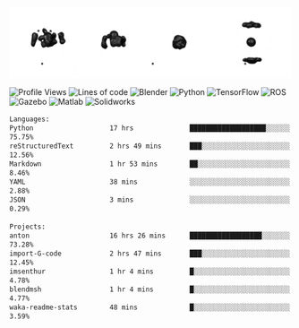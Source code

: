 ![cubes](https://github.com/imsenthur/imsenthur/blob/master/cubes.gif)

<!--START_SECTION:waka-->
![Profile Views](http://img.shields.io/badge/Profile%20views-191-blue)
![Lines of code](https://img.shields.io/badge/From%20%22Hello%2C%20World%21%22%2C%20I%27ve%20written-561355%20lines%20of%20code-blue)
![Blender](https://img.shields.io/badge/-Blender-orange)
![Python](https://img.shields.io/badge/-Python-blue)
![TensorFlow](https://img.shields.io/badge/-TensorFlow-ff8c00)
![ROS](https://img.shields.io/badge/-ROS-20b2aa)
![Gazebo](https://img.shields.io/badge/-Gazebo-lightgrey)
![Matlab](https://img.shields.io/badge/-Matlab-ffd700)
![Solidworks](https://img.shields.io/badge/-Solidworks-red)
```text
Languages: 
Python                   17 hrs              ███████████████████░░░░░░   75.75% 
reStructuredText         2 hrs 49 mins       ███░░░░░░░░░░░░░░░░░░░░░░   12.56% 
Markdown                 1 hr 53 mins        ██░░░░░░░░░░░░░░░░░░░░░░░   8.46% 
YAML                     38 mins             ░░░░░░░░░░░░░░░░░░░░░░░░░   2.88% 
JSON                     3 mins              ░░░░░░░░░░░░░░░░░░░░░░░░░   0.29%

Projects: 
anton                    16 hrs 26 mins      ██████████████████░░░░░░░   73.28% 
import-G-code            2 hrs 47 mins       ███░░░░░░░░░░░░░░░░░░░░░░   12.45% 
imsenthur                1 hr 4 mins         █░░░░░░░░░░░░░░░░░░░░░░░░   4.78% 
blendmsh                 1 hr 4 mins         █░░░░░░░░░░░░░░░░░░░░░░░░   4.77% 
waka-readme-stats        48 mins             █░░░░░░░░░░░░░░░░░░░░░░░░   3.59%
```


<!--END_SECTION:waka-->

